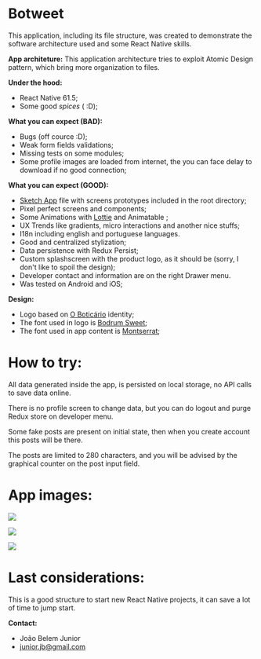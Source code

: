 # Botweet

This application, including its file structure, was created to demonstrate the software architecture used and some React Native skills.

**App architeture:**
This application architecture tries to exploit Atomic Design pattern, which bring more organization to files.

**Under the hood:**
- React Native 61.5;
- Some good *spices* ( :D);

**What you can expect (BAD):**
- Bugs (off cource :D);
- Weak form fields validations;
- Missing tests on some modules;
- Some profile images are loaded from internet, the you can face delay to download if no good connection;


**What you can expect (GOOD):**
- [Sketch App](https://www.sketch.com/ "Sketch") file with screens prototypes included in the root directory;
- Pixel perfect screens and components;
- Some Animations with [Lottie](https://airbnb.io/lottie/#/ "Lottie") and Animatable ;
- UX Trends like gradients, micro interactions and another nice stuffs;
- I18n including english and portuguese languages.
- Good and centralized stylization;
- Data persistence with Redux Persist;
- Custom splashscreen with the product logo, as it should be (sorry, I don't like to spoil the design);
- Developer contact and information are on the right Drawer menu.
- Was tested on Android and iOS;

**Design:**
- Logo based on [O Boticário](https://www.boticario.com.br/ "O Boticário") identity;
- The font used in logo is [Bodrum Sweet](https://www.myfonts.com/fonts/buyukselcom/bodrum-sweet/ "Bodrum Sweet");
- The font used in app content is [Montserrat](https://fonts.google.com/specimen/Montserrat "Montserrat");

# How to try:
All data generated inside the app, is persisted on local storage, no API calls to save data online.

There is no profile screen to change data, but you can do logout and purge Redux store on developer menu.

Some fake posts are present on initial state, then when you create account this posts will be there.

The posts are limited to 280 characters, and you will be advised by the graphical counter on the post input field.

# App images:
![](https://imgur.com/V0wQdme.png)

![](https://i.imgur.com/95ih0XL.png)

![](https://imgur.com/VzLAV4H.png)

# Last considerations:
 This is a good structure to start new React Native projects, it can save a lot of time to jump start.

**Contact:**
- João Belem Junior
- junior.jb@gmail.com
